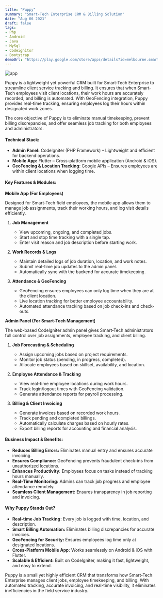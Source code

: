 ```yaml
---
title: "Puppy"
summary: "Smart-Tech Enterprise CRM & Billing Solution"
date: "Aug 06 2021"
draft: false
tags:
- Php
- Android
- Java
- MySql
- Codeignitor
- Bootstrap
demoUrl: "https://play.google.com/store/apps/details?id=melbourne.smarttech.puppy"
---
```


![app](./app.png)

Puppy is a lightweight yet powerful CRM built for Smart-Tech Enterprise to streamline client service tracking and billing. It ensures that when Smart-Tech employees visit client locations, their work hours are accurately recorded, and billing is automated. With GeoFencing integration, Puppy provides real-time tracking, ensuring employees log their hours within designated work zones.

The core objective of Puppy is to eliminate manual timekeeping, prevent billing discrepancies, and offer seamless job tracking for both employees and administrators.

#### Technical Stack:

- <b>Admin Panel:</b> CodeIgniter (PHP Framework) – Lightweight and efficient for backend operations.
- <b>Mobile App:</b> Flutter – Cross-platform mobile application (Android & iOS).
- <b>GeoFencing & Location Tracking:</b> Google APIs – Ensures employees are within client locations when logging time.

#### Key Features & Modules:

<b>Mobile App (For Employees)</b>

Designed for Smart-Tech field employees, the mobile app allows them to manage job assignments, track their working hours, and log visit details efficiently.

1. <b>Job Management</b>

    - View upcoming, ongoing, and completed jobs.
    - Start and stop time tracking with a single tap.
    - Enter visit reason and job description before starting work.

2. <b>Work Records & Logs</b>

    - Maintain detailed logs of job duration, location, and work notes.
    - Submit real-time job updates to the admin panel.
    - Automatically sync with the backend for accurate timekeeping.

3. <b>Attendance & GeoFencing</b>

    - GeoFencing ensures employees can only log time when they are at the client location.
    - Live location tracking for better employee accountability.
    - Automated attendance tracking based on job check-ins and check-outs.

<b>Admin Panel (For Smart-Tech Management)</b>

The web-based CodeIgniter admin panel gives Smart-Tech administrators full control over job assignments, employee tracking, and client billing.

1. <b>Job Forecasting & Scheduling</b>

    - Assign upcoming jobs based on project requirements.
    - Monitor job status (pending, in progress, completed).
    - Allocate employees based on skillset, availability, and location.

2. <b>Employee Attendance & Tracking</b>

    - View real-time employee locations during work hours.
    - Track login/logout times with GeoFencing validation.
    - Generate attendance reports for payroll processing.

3. <b>Billing & Client Invoicing</b>

    - Generate invoices based on recorded work hours.
    - Track pending and completed billings.
    - Automatically calculate charges based on hourly rates.
    - Export billing reports for accounting and financial analysis.

#### Business Impact & Benefits:

- <b>Reduces Billing Errors:</b> Eliminates manual entry and ensures accurate invoicing.
- <b>Ensures Compliance:</b> GeoFencing prevents fraudulent check-ins from unauthorized locations.
- <b>Enhances Productivity:</b> Employees focus on tasks instead of tracking hours manually.
- <b>Real-Time Monitoring:</b> Admins can track job progress and employee attendance remotely.
- <b>Seamless Client Management:</b> Ensures transparency in job reporting and invoicing.

#### Why Puppy Stands Out?

- <b>Real-time Job Tracking:</b> Every job is logged with time, location, and description.
- <b>Smart Billing Automation:</b> Eliminates billing discrepancies for accurate invoices.
- <b>GeoFencing for Security:</b> Ensures employees log time only at designated locations.
- <b>Cross-Platform Mobile App:</b> Works seamlessly on Android & iOS with Flutter.
- <b>Scalable & Efficient:</b> Built on CodeIgniter, making it fast, lightweight, and easy to extend.

Puppy is a small yet highly efficient CRM that transforms how Smart-Tech Enterprise manages client jobs, employee timekeeping, and billing. With automated tracking, accurate invoicing, and real-time visibility, it eliminates inefficiencies in the field service industry.